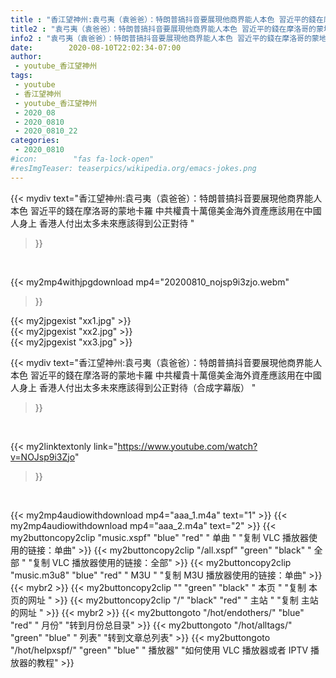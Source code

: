```yaml
---
title : "香江望神州:袁弓夷（袁爸爸）：特朗普搞抖音要展現他商界能人本色 習近平的錢在摩洛哥的蒙地卡羅 中共權貴十萬億美金海外資產應該用在中國人身上 香港人付出太多未來應該得到公正對待（合成字幕版） "
title2 : "袁弓夷（袁爸爸）：特朗普搞抖音要展現他商界能人本色 習近平的錢在摩洛哥的蒙地卡羅 中共權貴十萬億美金海外資產應該用在中國人身上 香港人付出太多未來應該得到公正對待（合成字幕版） "
info2 : "袁弓夷（袁爸爸）：特朗普搞抖音要展現他商界能人本色 習近平的錢在摩洛哥的蒙地卡羅 中共權貴十萬億美金海外資產應該用在中國人身上 香港人付出太多未來應該得到公正對待 "
date:        2020-08-10T22:02:34-07:00
author:
 - youtube_香江望神州
tags:
 - youtube
 - 香江望神州
 - youtube_香江望神州
 - 2020_08
 - 2020_0810
 - 2020_0810_22
categories:
 - 2020_0810
#icon:        "fas fa-lock-open"
#resImgTeaser: teaserpics/wikipedia.org/emacs-jokes.png
---
```


{{< mydiv text="香江望神州:袁弓夷（袁爸爸）：特朗普搞抖音要展現他商界能人本色 習近平的錢在摩洛哥的蒙地卡羅 中共權貴十萬億美金海外資產應該用在中國人身上 香港人付出太多未來應該得到公正對待 "
>}}
<br>


{{< my2mp4withjpgdownload mp4="20200810_nojsp9i3zjo.webm"
>}}

{{< my2jpgexist "xx1.jpg" >}}<br>
{{< my2jpgexist "xx2.jpg" >}}<br>
{{< my2jpgexist "xx3.jpg" >}}<br>



{{< mydiv text="香江望神州:袁弓夷（袁爸爸）：特朗普搞抖音要展現他商界能人本色 習近平的錢在摩洛哥的蒙地卡羅 中共權貴十萬億美金海外資產應該用在中國人身上 香港人付出太多未來應該得到公正對待（合成字幕版） "
>}}
<br>

{{< my2linktextonly link="https://www.youtube.com/watch?v=NOJsp9i3Zjo"
>}}


<br>

{{< my2mp4audiowithdownload mp4="aaa_1.m4a"    text="1" >}}
{{< my2mp4audiowithdownload mp4="aaa_2.m4a"    text="2" >}}
{{< my2buttoncopy2clip "music.xspf"        "blue"   "red"    " 单曲 "  "复制 VLC 播放器使用的链接：单曲" >}} {{< my2buttoncopy2clip "/all.xspf"         "green"  "black"  " 全部 "  "复制 VLC 播放器使用的链接：全部" >}} {{< my2buttoncopy2clip "music.m3u8"        "blue"   "red"    " M3U  "    "复制 M3U 播放器使用的链接：单曲" >}} {{< mybr2 >}} {{< my2buttoncopy2clip ""                  "green"  "black"  " 本页 "    "复制 本页的网址 " >}} {{< my2buttoncopy2clip "/"                 "black"  "red"    " 主站 "    "复制 主站的网址 " >}} {{< mybr2 >}} {{< my2buttongoto      "/hot/endothers/"   "blue"   "red"    " 月份"   "转到月份总目录" >}} {{< my2buttongoto      "/hot/alltags/"     "green"  "blue"   " 列表"   "转到文章总列表" >}} {{< my2buttongoto      "/hot/helpxspf/"    "green"  "blue"   " 播放器" "如何使用 VLC 播放器或者 IPTV 播放器的教程" >}} 
